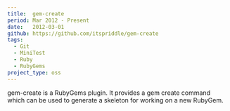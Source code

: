 ```yaml
---
title:  gem-create
period: Mar 2012 - Present
date:   2012-03-01
github: https://github.com/itspriddle/gem-create
tags:
  - Git
  - MiniTest
  - Ruby
  - RubyGems
project_type: oss
---
```


gem-create is a RubyGems plugin. It provides a gem create command which can be
used to generate a skeleton for working on a new RubyGem.
